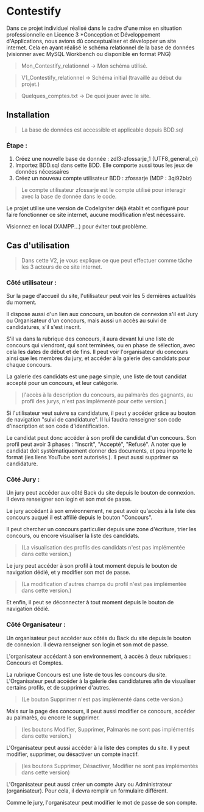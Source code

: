 # Contestify

Dans ce projet individuel réalisé dans le cadre d'une mise en situation professionnelle en Licence 3 *Conception et Développement d'Applications, nous avions dû conceptualiser et développer un site internet.
Cela en ayant réalisé le schéma relationnel de la base de données (visionner avec MySQL Workbench ou disponible en format PNG)

> Mon_Contestify_relationnel -> Mon schéma utilisé.

> V1_Contestify_relationnel -> Schéma initial (travaillé au début du projet.)

> Quelques_comptes.txt -> De quoi jouer avec le site.

## Installation

> La base de données est accessible et applicable depuis BDD.sql

### Étape :

1. Créez une nouvelle base de donnée : zdl3-zfossarje_1 (UTF8_general_ci)
2. Importez BDD.sql dans cette BDD. Elle comporte aussi tous les jeux de données nécessaires
3. Créez un nouveau compte utilisateur BDD : zfossarje (MDP : 3qi92blz)

> Le compte utilisateur zfossarje est le compte utilisé pour interagir avec la base de donnée dans le code.

Le projet utilise une version de CodeIgniter déjà établit et configuré pour faire fonctionner ce site internet, aucune modification n'est nécessaire.

Visionnez en local (XAMPP...) pour éviter tout problème.

## Cas d'utilisation

> Dans cette V2, je vous explique ce que peut effectuer comme tâche les 3 acteurs de ce site internet.

### Côté utilisateur :

Sur la page d'accueil du site, l'utilisateur peut voir les 5 dernières actualités du moment.

Il dispose aussi d'un lien aux concours, un bouton de connexion s'il est Jury ou Organisateur d'un concours, mais aussi un accès au suivi de candidatures, s'il s'est inscrit.

S'il va dans la rubrique des concours, il aura devant lui une liste de concours qui viendront, qui sont terminées, ou en phase de sélection, avec cela les dates de début et de fins. Il peut voir l'organisateur du concours ainsi que les membres du jury, et accéder à la galerie des candidats pour chaque concours.

La galerie des candidats est une page simple, une liste de tout candidat accepté pour un concours, et leur catégorie.

> (l'accès à la description du concours, au palmarès des gagnants, au profil des jurys, n'est pas implémenté pour cette version.)

Si l'utilisateur veut suivre sa candidature, il peut y accéder grâce au bouton de navigation "suivi de candidature". Il lui faudra renseigner son code d'inscription et son code d'identification.

Le candidat peut donc accéder à son profil de candidat d'un concours. Son profil peut avoir 3 phases : "Inscrit", "Accepté", "Refusé". A noter que le candidat doit systématiquement donner des documents, et peu importe le format (les liens YouTube sont autorisés.). Il peut aussi supprimer sa candidature.

### Côté Jury :

Un jury peut accéder aux côté Back du site depuis le bouton de connexion. Il devra renseigner son login et son mot de passe.

Le jury accédant à son environnement, ne peut avoir qu'accès à la liste des concours auquel il est affilié depuis le bouton "Concours".

Il peut chercher un concours particulier depuis une zone d'écriture, trier les concours, ou encore visualiser la liste des candidats.

> (La visualisation des profils des candidats n'est pas implémentée dans cette version.)

Le jury peut accéder à son profil à tout moment depuis le bouton de navigation dédié, et y modifier son mot de passe.

> (La modification d'autres champs du profil n'est pas implémentée dans cette version.)

Et enfin, il peut se déconnecter à tout moment depuis le bouton de navigation dédié.

### Côté Organisateur :

Un organisateur peut accéder aux côtés du Back du site depuis le bouton de connexion. Il devra renseigner son login et son mot de passe.

L'organisateur accédant à son environnement, à accès à deux rubriques : Concours et Comptes.

La rubrique Concours est une liste de tous les concours du site. L'Organisateur peut accéder à la galerie des candidatures afin de visualiser certains profils, et de supprimer d'autres.

> (Le bouton Supprimer n'est pas implémenté dans cette version.)

Mais sur la page des concours, il peut aussi modifier ce concours, accéder au palmarès, ou encore le supprimer.

> (les boutons Modifier, Supprimer, Palmarès ne sont pas implémentés dans cette version.)

L'Organisateur peut aussi accéder à la liste des comptes du site. Il y peut modifier, supprimer, ou désactiver un compte inactif.

> (les boutons Supprimer, Désactiver, Modifier ne sont pas implémentés dans cette version)

L'Organisateur peut aussi créer un compte Jury ou Administrateur (organisateur). Pour cela, il devra remplir un formulaire différent.

Comme le jury, l'organisateur peut modifier le mot de passe de son compte.
